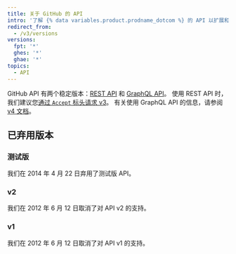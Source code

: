 ```yaml
---
title: 关于 GitHub 的 API
intro: '了解 {% data variables.product.prodname_dotcom %} 的 API 以扩展和自定义您的 {% data variables.product.prodname_dotcom %} 体验。'
redirect_from:
  - /v3/versions
versions:
  fpt: '*'
  ghes: '*'
  ghae: '*'
topics:
  - API
---
```


GitHub API 有两个稳定版本：[REST API](/rest) 和 [GraphQL API](/graphql)。 使用 REST API 时，我们建议您[通过 `Accept` 标头请求 v3](/v3/media/#request-specific-version)。 有关使用 GraphQL API 的信息，请参阅 [v4 文档](/graphql)。

## 已弃用版本

### 测试版

我们在 2014 年 4 月 22 日弃用了测试版 API。

### v2

我们在 2012 年 6 月 12 日取消了对 API v2 的支持。

### v1

我们在 2012 年 6 月 12 日取消了对 API v1 的支持。
